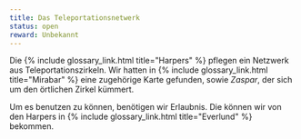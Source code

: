 ```yaml
---
title: Das Teleportationsnetwerk
status: open
reward: Unbekannt
---
```


Die {% include glossary_link.html title="Harpers" %} pflegen ein Netzwerk aus Teleportationszirkeln.
Wir hatten in {% include glossary_link.html title="Mirabar" %} eine zugehörige Karte gefunden,
sowie *Zaspar*, der sich um den örtlichen Zirkel kümmert.

Um es benutzen zu können, benötigen wir Erlaubnis. Die können wir von den Harpers in {% include
glossary_link.html title="Everlund" %} bekommen.
